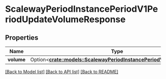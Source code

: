 # ScalewayPeriodInstancePeriodV1PeriodUpdateVolumeResponse

## Properties

Name | Type | Description | Notes
------------ | ------------- | ------------- | -------------
**volume** | Option<[**crate::models::ScalewayPeriodInstancePeriodV1PeriodVolume**](scaleway.instance.v1.Volume.md)> |  | [optional]

[[Back to Model list]](../README.md#documentation-for-models) [[Back to API list]](../README.md#documentation-for-api-endpoints) [[Back to README]](../README.md)



